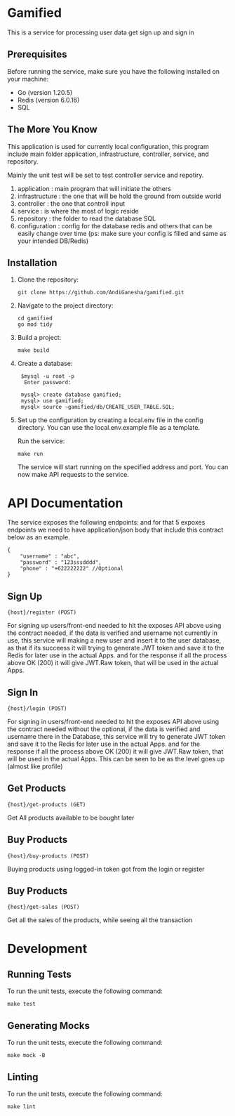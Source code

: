 # Gamified

This is a service for processing user data get sign up and sign in

## Prerequisites

Before running the service, make sure you have the following installed on your machine:

- Go (version 1.20.5)
- Redis (version 6.0.16)
- SQL

## The More You Know
This application is used for currently local configuration, this program include main folder application, infrastructure, controller, service, and repository.

Mainly the unit test will be set to test controller service and repotiry.
1. application : main program that will initiate the others
2. infrastructure : the one that will be hold the ground from outside world
3. controller : the one that controll input
4. service : is where the most of logic reside
5. repository : the folder to read the database SQL
6. configuration : config for the database redis and others that can be easily change over time (ps: make sure your config is filled and same as your intended DB/Redis)

## Installation

1. Clone the repository:

   ```shell
   git clone https://github.com/AndiGanesha/gamified.git
2. Navigate to the project directory:

   ```shell
   cd gamified
   go mod tidy
3. Build a project:

   ```shell
   make build
4. Create a database:

   ```shell
    $mysql -u root -p
     Enter password:

    mysql> create database gamified;
    mysql> use gamified;
    mysql> source ~gamified/db/CREATE_USER_TABLE.SQL;
5. Set up the configuration by creating a local.env file in the config directory. You can use the local.env.example file as a template.

    Run the service:

    ```shell
   make run
   ```
    The service will start running on the specified address and port. You can now make API requests to the service.

# API Documentation

The service exposes the following endpoints:
and for that 5 expoxes endpoints we need to have application/json body that include this contract below as an example.

    {
        "username" : "abc",
        "password" : "123sssdddd",
        "phone" : "+622222222" //Optional
    }
## Sign Up
    {host}/register (POST)
For signing up users/front-end needed to hit the exposes API above using the contract needed, if the data is verified and username not currently in use, this service will making a new user and insert it to the user database, as that if its succeess it will trying to generate JWT token and save it to the Redis for later use in the actual Apps. and for the response if all the process above OK (200) it will give JWT.Raw token, that will be used in the actual Apps.

## Sign In
    {host}/login (POST)
For signing in users/front-end needed to hit the exposes API above using the contract needed without the optional, if the data is verified and username there in the Database, this service will try to generate JWT token and save it to the Redis for later use in the actual Apps. and for the response if all the process above OK (200) it will give JWT.Raw token, that will be used in the actual Apps.
This can be seen to be as the level goes up (almost like profile)

## Get Products
    {host}/get-products (GET)
Get All products available to be bought later

## Buy Products
    {host}/buy-products (POST)
Buying products using logged-in token got from the login or register

## Buy Products
    {host}/get-sales (POST)
Get all the sales of the products, while seeing all the transaction

# Development
## Running Tests

To run the unit tests, execute the following command:
```shell
make test
```
## Generating Mocks

To run the unit tests, execute the following command:
```shell
make mock -B
```
## Linting

To run the unit tests, execute the following command:
```shell
make lint
```
